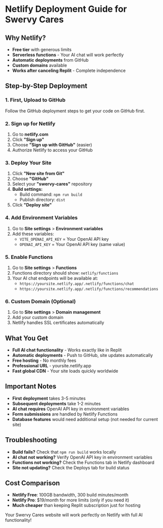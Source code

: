 # Netlify Deployment Guide for Swervy Cares

## Why Netlify?
- **Free tier** with generous limits
- **Serverless functions** - Your AI chat will work perfectly
- **Automatic deployments** from GitHub
- **Custom domains** available
- **Works after canceling Replit** - Complete independence

## Step-by-Step Deployment

### 1. First, Upload to GitHub
Follow the GitHub deployment steps to get your code on GitHub first.

### 2. Sign up for Netlify
1. Go to **netlify.com**
2. Click **"Sign up"**
3. Choose **"Sign up with GitHub"** (easier)
4. Authorize Netlify to access your GitHub

### 3. Deploy Your Site
1. Click **"New site from Git"**
2. Choose **"GitHub"**
3. Select your **"swervy-cares"** repository
4. **Build settings:**
   - Build command: `npm run build`
   - Publish directory: `dist`
5. Click **"Deploy site"**

### 4. Add Environment Variables
1. Go to **Site settings** > **Environment variables**
2. Add these variables:
   - `VITE_OPENAI_API_KEY` = Your OpenAI API key
   - `OPENAI_API_KEY` = Your OpenAI API key (same value)

### 5. Enable Functions
1. Go to **Site settings** > **Functions**
2. Functions directory should show: `netlify/functions`
3. Your AI chat endpoints will be available at:
   - `https://yoursite.netlify.app/.netlify/functions/chat`
   - `https://yoursite.netlify.app/.netlify/functions/recommendations`

### 6. Custom Domain (Optional)
1. Go to **Site settings** > **Domain management**
2. Add your custom domain
3. Netlify handles SSL certificates automatically

## What You Get
- **Full AI chat functionality** - Works exactly like in Replit
- **Automatic deployments** - Push to GitHub, site updates automatically
- **Free hosting** - No monthly fees
- **Professional URL** - yoursite.netlify.app
- **Fast global CDN** - Your site loads quickly worldwide

## Important Notes
- **First deployment** takes 3-5 minutes
- **Subsequent deployments** take 1-2 minutes
- **AI chat requires** OpenAI API key in environment variables
- **Form submissions** are handled by Netlify Functions
- **Database features** would need additional setup (not needed for current site)

## Troubleshooting
- **Build fails?** Check that `npm run build` works locally
- **AI chat not working?** Verify OpenAI API key in environment variables
- **Functions not working?** Check the Functions tab in Netlify dashboard
- **Site not updating?** Check the Deploys tab for build status

## Cost Comparison
- **Netlify Free**: 100GB bandwidth, 300 build minutes/month
- **Netlify Pro**: $19/month for more limits (only if you need it)
- **Much cheaper** than keeping Replit subscription just for hosting

Your Swervy Cares website will work perfectly on Netlify with full AI functionality!
